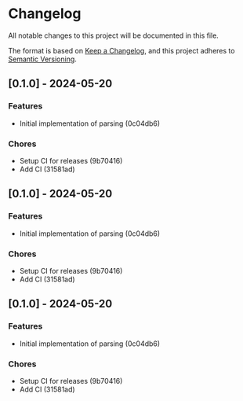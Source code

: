 # Changelog

All notable changes to this project will be documented in this file.

The format is based on [Keep a Changelog](https://keepachangelog.com/en/1.1.0/),
and this project adheres to [Semantic Versioning](https://semver.org/spec/v2.0.0.html).

## [0.1.0] - 2024-05-20

### Features
* Initial implementation of parsing (0c04db6)

### Chores
* Setup CI for releases (9b70416)
* Add CI (31581ad)

## [0.1.0] - 2024-05-20

### Features
* Initial implementation of parsing (0c04db6)

### Chores
* Setup CI for releases (9b70416)
* Add CI (31581ad)

## [0.1.0] - 2024-05-20

### Features
* Initial implementation of parsing (0c04db6)

### Chores
* Setup CI for releases (9b70416)
* Add CI (31581ad)

